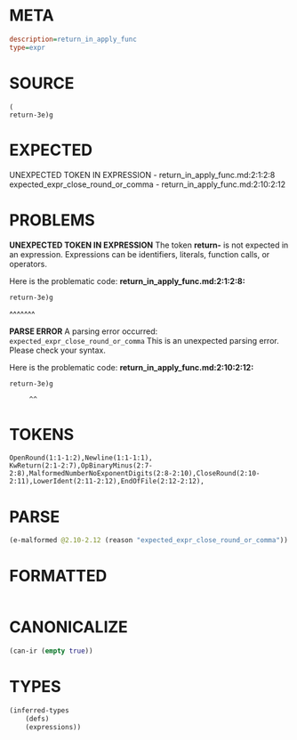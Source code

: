 # META
~~~ini
description=return_in_apply_func
type=expr
~~~
# SOURCE
~~~roc
(
return-3e)g
~~~
# EXPECTED
UNEXPECTED TOKEN IN EXPRESSION - return_in_apply_func.md:2:1:2:8
expected_expr_close_round_or_comma - return_in_apply_func.md:2:10:2:12
# PROBLEMS
**UNEXPECTED TOKEN IN EXPRESSION**
The token **return-** is not expected in an expression.
Expressions can be identifiers, literals, function calls, or operators.

Here is the problematic code:
**return_in_apply_func.md:2:1:2:8:**
```roc
return-3e)g
```
^^^^^^^


**PARSE ERROR**
A parsing error occurred: `expected_expr_close_round_or_comma`
This is an unexpected parsing error. Please check your syntax.

Here is the problematic code:
**return_in_apply_func.md:2:10:2:12:**
```roc
return-3e)g
```
         ^^


# TOKENS
~~~zig
OpenRound(1:1-1:2),Newline(1:1-1:1),
KwReturn(2:1-2:7),OpBinaryMinus(2:7-2:8),MalformedNumberNoExponentDigits(2:8-2:10),CloseRound(2:10-2:11),LowerIdent(2:11-2:12),EndOfFile(2:12-2:12),
~~~
# PARSE
~~~clojure
(e-malformed @2.10-2.12 (reason "expected_expr_close_round_or_comma"))
~~~
# FORMATTED
~~~roc

~~~
# CANONICALIZE
~~~clojure
(can-ir (empty true))
~~~
# TYPES
~~~clojure
(inferred-types
	(defs)
	(expressions))
~~~
